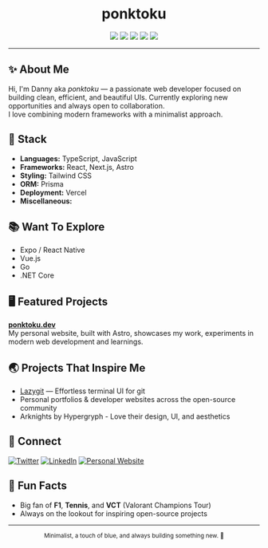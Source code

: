 <!-- GitHub Profile README for ponktoku -->

<h1 align="center">ponktoku</h1>

<p align="center">
  <img src="https://img.shields.io/badge/Typescript-3178c6?style=flat&logo=typescript&logoColor=white" />
  <img src="https://img.shields.io/badge/React-0078D4?style=flat&logo=react&logoColor=white" />
  <img src="https://img.shields.io/badge/Next.js-000?style=flat&logo=next.js&logoColor=white" />
  <img src="https://img.shields.io/badge/Astro-1a1a1a?style=flat&logo=astro&logoColor=white" />
  <img src="https://img.shields.io/badge/Tailwind_CSS-38BDF8?style=flat&logo=tailwind-css&logoColor=white" />
</p>

---

## ✨ About Me

Hi, I'm Danny aka _ponktoku_ — a passionate web developer focused on building clean, efficient, and beautiful UIs. Currently exploring new opportunities and always open to collaboration.  
I love combining modern frameworks with a minimalist approach.

## 🚀 Stack

- **Languages:** TypeScript, JavaScript
- **Frameworks:** React, Next.js, Astro
- **Styling:** Tailwind CSS
- **ORM:** Prisma
- **Deployment:** Vercel
- **Miscellaneous:** 

## 📚 Want To Explore

- Expo / React Native
- Vue.js
- Go
- .NET Core

## 🖥️ Featured Projects

**[ponktoku.dev](https://ponktoku.dev/)**  
My personal website, built with Astro, showcases my work, experiments in modern web development and learnings.

## 🌏 Projects That Inspire Me

- [Lazygit](https://github.com/jesseduffield/lazygit) — Effortless terminal UI for git
- Personal portfolios & developer websites across the open-source community
- Arknights by Hypergryph - Love their design, UI, and aesthetics

## 💬 Connect

[![Twitter](https://img.shields.io/badge/Twitter-1DA1F2?style=flat&logo=twitter&logoColor=white)](https://x.com/ponktokuDotDev)
[![LinkedIn](https://img.shields.io/badge/LinkedIn-0077B5?style=flat&logo=linkedin&logoColor=white)](https://www.linkedin.com/in/danny-bao/)
[![Personal Website](https://img.shields.io/badge/Website-3178c6?style=flat&logo=astro&logoColor=white)](https://www.ponktoku.dev/en/)

## 🎾 Fun Facts

- Big fan of **F1**, **Tennis**, and **VCT** (Valorant Champions Tour)
- Always on the lookout for inspiring open-source projects

---

<p align="center">
  <sub>Minimalist, a touch of blue, and always building something new. 🌊</sub>
</p>
